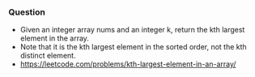 ### Question

* Given an integer array nums and an integer k, return the kth largest element in the array.
* Note that it is the kth largest element in the sorted order, not the kth distinct element.
* https://leetcode.com/problems/kth-largest-element-in-an-array/